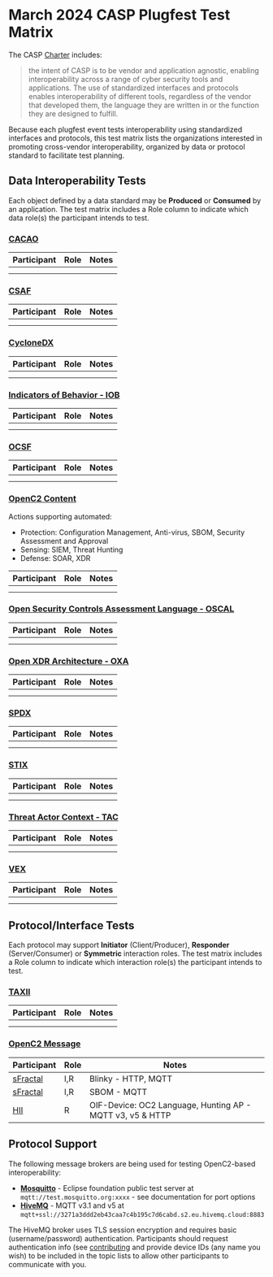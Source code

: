 # March 2024 CASP Plugfest Test Matrix

The CASP [Charter](../../CHARTER.md) includes:
> the intent of CASP is to be vendor and application agnostic,
enabling interoperability across a range of cyber security tools and applications.
The use of standardized interfaces and protocols enables interoperability of different tools,
regardless of the vendor that developed them, the language they are written in
or the function they are designed to fulfill.

Because each plugfest event tests interoperability using standardized interfaces and protocols,
this test matrix lists the organizations interested in promoting cross-vendor interoperability,
organized by data or protocol standard to facilitate test planning.

## Data Interoperability Tests

Each object defined by a data standard may be **Produced** or **Consumed** by an application.
The test matrix includes a Role column to indicate which data role(s) the participant intends
to test.

### [CACAO](https://www.oasis-open.org/committees/tc_home.php?wg_abbrev=cacao)

| Participant | Role | Notes |
|-------------|------|-------|
|             |      |       |
|             |      |       |

### [CSAF](https://www.oasis-open.org/committees/tc_home.php?wg_abbrev=csaf)

| Participant | Role | Notes |
|-------------|------|-------|
|             |      |       |
|             |      |       |

### [CycloneDX](https://cyclonedx.org/specification/overview/)

| Participant | Role | Notes |
|-------------|------|-------|
|             |      |       |
|             |      |       |

### [Indicators of Behavior - IOB](https://opencybersecurityalliance.org/iob/)

| Participant | Role | Notes |
|-------------|------|-------|
|             |      |       |
|             |      |       |

### [OCSF](https://github.com/ocsf/)

| Participant | Role | Notes |
|-------------|------|-------|
|             |      |       |
|             |      |       |

### [OpenC2 Content](https://www.oasis-open.org/committees/tc_home.php?wg_abbrev=openc2)
Actions supporting automated:
* Protection: Configuration Management, Anti-virus, SBOM, Security Assessment and Approval
* Sensing: SIEM, Threat Hunting
* Defense: SOAR, XDR

| Participant | Role | Notes |
|-------------|------|-------|
|             |      |       |
|             |      |       |

### [Open Security Controls Assessment Language - OSCAL](https://pages.nist.gov/OSCAL/)

| Participant | Role | Notes |
|-------------|------|-------|
|             |      |       |
|             |      |       |

### [Open XDR Architecture - OXA](https://github.com/opencybersecurityalliance/oxa)

| Participant | Role | Notes |
|-------------|------|-------|
|             |      |       |
|             |      |       |

### [SPDX](https://spdx.dev/)

| Participant | Role | Notes |
|-------------|------|-------|
|             |      |       |
|             |      |       |

### [STIX](https://www.oasis-open.org/committees/tc_home.php?wg_abbrev=cti)

| Participant | Role | Notes |
|-------------|------|-------|
|             |      |       |
|             |      |       |

### [Threat Actor Context - TAC](https://www.oasis-open.org/committees/tc_home.php?wg_abbrev=tac)

| Participant | Role | Notes |
|-------------|------|-------|
|             |      |       |
|             |      |       |

### [VEX](https://github.com/openvex/spec)

| Participant | Role | Notes |
|-------------|------|-------|
|             |      |       |
|             |      |       |

## Protocol/Interface Tests

Each protocol may support **Initiator** (Client/Producer), **Responder** (Server/Consumer)
or **Symmetric** interaction roles.  The test matrix includes a Role column to indicate
which interaction role(s) the participant intends to test.

### [TAXII](https://www.oasis-open.org/committees/tc_home.php?wg_abbrev=cti)

| Participant | Role | Notes |
|-------------|------|-------|
|             |      |       |
|             |      |       |

### [OpenC2 Message](https://www.oasis-open.org/committees/tc_home.php?wg_abbrev=openc2)

| Participant     | Role | Notes               |
|-----------------|------|---------------------|
| [sFractal](SweatEquity/sFractal/README.md) | I,R  | Blinky - HTTP, MQTT |
| [sFractal](SweatEquity/sFractal/README.md) | I,R  | SBOM - MQTT         |
| [HII](SweatEquity/HII/README.md) | R  | OIF-Device: OC2 Language, Hunting AP - MQTT v3, v5 & HTTP |

## Protocol Support

The following message brokers are being used for testing OpenC2-based interoperability:
* [**Mosquitto**](https://test.mosquitto.org/) - Eclipse foundation public test server at
`mqtt://test.mosquitto.org:xxxx` - see documentation for port options
* [**HiveMQ**](https://www.hivemq.com/) - MQTT v3.1 and v5 at
`mqtt+ssl://3271a3ddd2eb43caa7c4b195c7d6cabd.s2.eu.hivemq.cloud:8883`

The HiveMQ broker uses TLS session encryption and requires basic (username/password)
authentication. Participants should request authentication info (see [contributing](../../CONTRIBUTING.md)
and provide device IDs (any name you wish) to be included in the topic lists to allow other participants to
communicate with you.
